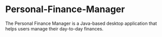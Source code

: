 # Personal-Finance-Manager
The Personal Finance Manager is a Java-based desktop application that helps users manage their day-to-day finances.
